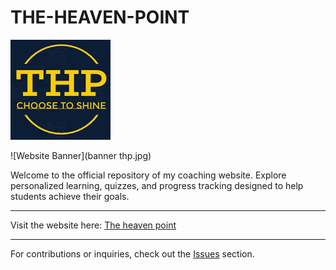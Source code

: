 # THE-HEAVEN-POINT


![Website Logo](channels4_profile.jpg)  

![Website Banner](banner thp.jpg)  

Welcome to the official repository of my coaching website. Explore personalized learning, quizzes, and progress tracking designed to help students achieve their goals.

---

Visit the website here: [The heaven point](https://starlet-web.github.io/THE-HEAVEN-POINT/)

---

For contributions or inquiries, check out the [Issues](https://github.com/yourusername/coaching-website/issues) section.
